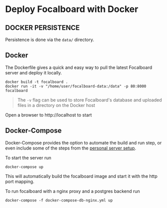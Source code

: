 # Deploy Focalboard with Docker

## DOCKER PERSISTENCE

Persistence is done via the `data/` directory.

## Docker

The Dockerfile gives a quick and easy way to pull the latest Focalboard server and deploy it locally.

```
docker build -t focalboard .
docker run -it -v "/home/user/focalboard-data:/data" -p 80:8000 focalboard
```

> The `-v` flag can be used to store Focalboard's database and uploaded files in a directory on the Docker host

Open a browser to http://localhost to start

## Docker-Compose

Docker-Compose provides the option to automate the build and run step, or even include some of the steps from the [personal server setup](https://www.focalboard.com/download/personal-edition/ubuntu/).

To start the server run

```
docker-compose up
```

This will automatically build the focalboard image and start it with the http port mapping.

To run focalboard with a nginx proxy and a postgres backend run

```
docker-compose -f docker-compose-db-nginx.yml up
```
